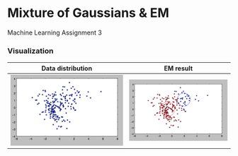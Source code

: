 # Mixture of Gaussians & EM
Machine Learning Assignment 3

### Visualization

| Data distribution             | EM result                       |
|:-----------------------------:|:-------------------------------:|
|![Data](./data/data_dist.png)  |![Result](./data/EM_result.png)  |
